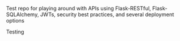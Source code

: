 Test repo for playing around with APIs using Flask-RESTful, Flask-SQLAlchemy, JWTs, security best practices, and several deployment options

Testing
